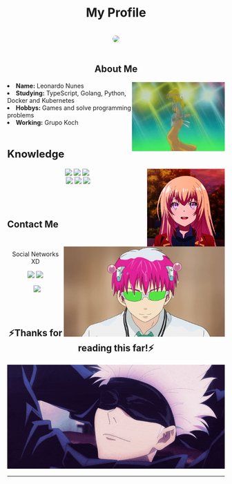 <body>
  <h1 align="center">My Profile</h1>
  <br />
  <div align="center">
    <img
       height="250em"
      style="border-radius:100%"
      src="https://raw.githubusercontent.com/leonardoksn/leonardoksn/main/images/kusuo-saiki-kusuo.gif"
    />
  </div>
  <br />
  <div>
    <h2 align="center">About Me</h2>
    <img
      height="160px"
      src="https://raw.githubusercontent.com/leonardoksn/leonardoksn/main/images/one-more-time-daft-punk.gif"
      align="right"
    />
    <li><b>Name:</b> Leonardo Nunes</li>
    <li><b>Studying:</b> TypeScript, Golang, Python, Docker and Kubernetes</li>
    <li>
      <b>Hobbys: </b>  Games and solve programming problems
    </li>
    <li><b>Working:</b> Grupo Koch</li>
    <br />
  </div>
  <div>
    <h2 align="left" style="font-size: 24px">Knowledge</h2>
    <p>
      <img
        height="180px"
        src="https://raw.githubusercontent.com/leonardoksn/leonardoksn/main/images/ichinose.gif"
        align="right"
      />
    </p>
  </div>

  <div>
    <p align="center">
      <img
        src="https://img.shields.io/badge/Go-%23007d9c.svg?style=for-the-badge&logo=go&logoColor=white"
      />
      <img
        src="https://img.shields.io/badge/TypeScript-%233178C6.svg?style=for-the-badge&logo=typescript&logoColor=white"
      />
      <img
        src="https://img.shields.io/badge/Docker-%230db7ed.svg?style=for-the-badge&logo=docker&logoColor=white"
      /><br />
       <img
        src="https://img.shields.io/badge/node.js%20-%2343853D.svg?&style=for-the-badge&logo=node.js&logoColor=white"
      />
      <img
        src="https://img.shields.io/badge/PL%2FSQL-F80000?style=for-the-badge&logo=oracle&logoColor=white"
      />
      <img
        src="https://img.shields.io/badge/Web%20Development-000000?style=for-the-badge&logo=web&logoColor=white"
      />
      <br /><br />
    </p>
    <br />
    <h2>Contact Me</h2>
    <img
      src="https://raw.githubusercontent.com/leonardoksn/leonardoksn/main/images/saiki.gif"
      align="right"
      width="373.5px"
      height="208.5px"
    />
    <br />
    <p align="center">Social Networks XD<br /></p>
    <p align="center">
      <a href="https://twitter.com/lparanoico_" target="_blank"
        ><img
          src="https://img.shields.io/badge/Leozin_%20-%231DA1F2.svg?&style=for-the-badge&logo=Twitter&logoColor=white"
      /></a>
      <a
        href="https://www.linkedin.com/in/leonardo-nunes-3a8807185/"
        target="_blank"
        ><img
          src="https://img.shields.io/badge/Leonardo Nunes%20-%230E76A8.svg?&style=for-the-badge&logo=linkedin&logoColor=white"
      /></a>
    </p>
    <p align="center">
        <a href="https://www.instagram.com/leonardo_k_nunes/" target="_blank"
        ><img
          src="https://img.shields.io/badge/leonardo_k_nunes%20-%23DD2A7B.svg?&style=for-the-badge&logo=instagram&logoColor=white"
      /></a>
    </p>
  </div>
  <br />
  <div>
    <br />
    <div>
      <h2 align="center">⚡Thanks for reading this far!⚡</h2>
      <div align="center">
        <img
          src="https://raw.githubusercontent.com/leonardoksn/leonardoksn/main/images/gojo.gif"
        />
      </div>
      <hr />
    </div>
  </div>
</body>
